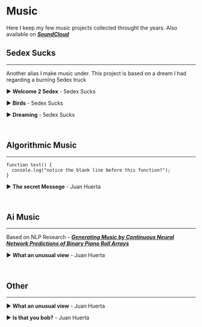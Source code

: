 # Music

Here I keep my few music projects collected throught the years. Also available on **[*SoundCloud*](http://sdsawtelle.github.io/blog/output/index.html)**

## 5edex Sucks
---

Another alias I make music under. This project is based on a dream I had regarding a burning 5edex truck

▶️ **Welcome 2 5edex** - 5edex Sucks

▶️ **Birds** - 5edex Sucks

▶️ **Dreaming** - 5edex Sucks

<br>


## Algorithmic Music
---

```
function test() {
  console.log("notice the blank line before this function?");
}
```

▶️ **The secret Messege** - Juan Huerta

<br>

## Ai Music
---

Based on NLP Research - **[*Generating Music by Continuous Neural Network Predictions of Binary Piano Roll Arrays*](http://sdsawtelle.github.io/blog/output/index.html)**

▶️ **What an unusual view** - Juan Huerta

<br>

## Other
---

▶️ **What an unusual view** - Juan Huerta

▶️ **Is that you bob?** - Juan Huerta


<br>
<br>

